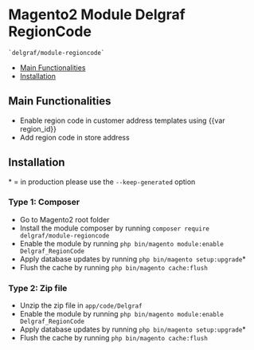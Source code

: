# Magento2 Module Delgraf RegionCode

    `delgraf/module-regioncode`

 - [Main Functionalities](#markdown-header-main-functionalities)
 - [Installation](#markdown-header-installation)


## Main Functionalities
 - Enable region code in customer address templates using {{var region_id}}
 - Add region code in store address

## Installation
\* = in production please use the `--keep-generated` option

### Type 1: Composer

 - Go to Magento2 root folder
 - Install the module composer by running ```composer require delgraf/module-regioncode```
 - Enable the module by running `php bin/magento module:enable Delgraf_RegionCode`
 - Apply database updates by running `php bin/magento setup:upgrade`\*
 - Flush the cache by running `php bin/magento cache:flush`

### Type 2: Zip file

 - Unzip the zip file in `app/code/Delgraf`
 - Enable the module by running `php bin/magento module:enable Delgraf_RegionCode`
 - Apply database updates by running `php bin/magento setup:upgrade`\*
 - Flush the cache by running `php bin/magento cache:flush`
